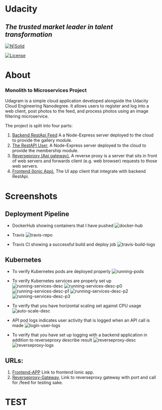 # Udacity

## _The trusted market leader in talent transformation_

[![N|Solid](https://www.udacity.com/images/svgs/udacity-tt-logo.svg)](https://www.udacity.com/)

[![License](https://img.shields.io/github/license/othneildrew/Best-README-Template.svg?style=for-the-badge)](https://github.com/othneildrew/Best-README-Template/blob/master/LICENSE.txt)

# About

### Monolith to Microservices Project

Udagram is a simple cloud application developed alongside the Udacity Cloud Engineering Nanodegree. It allows users to register and log into a web client, post photos to the feed, and process photos using an image filtering microservice.

The project is split into four parts:

1. [Backend RestApi Feed](https://github.com/mohammedfarag/udacity-cd0354-monolith-to-microservices-project/tree/main/udagram-api-feed)
   A a Node-Express server deployed to the cloud to provide the gallery module.
2. [The RestAPI User](https://github.com/mohammedfarag/udacity-cd0354-monolith-to-microservices-project/tree/main/udagram-api-user), A Node-Express server deployed to the cloud to provide the membership module.
3. [Reverseproxy (Api gateway)](https://github.com/mohammedfarag/udacity-cd0354-monolith-to-microservices-project/tree/main/udagram-reverseproxy), A reverse proxy is a server that sits in front of web servers and forwards client (e.g. web browser) requests to those web servers.
4. [Frontend (Ionic App)](https://github.com/mohammedfarag/udacity-cd0354-monolith-to-microservices-project/tree/main/udagram-frontend), The UI app client that integrate with backend RestApi.

# Screenshots

## Deployment Pipeline

- DockerHub showing containers that I have pushed
  ![docker-hub](https://github.com/mohammedfarag/udacity-cd0354-monolith-to-microservices-project/blob/main/screenshots/DockerHub.png)

- Travis
  ![travis-repo](https://github.com/mohammedfarag/udacity-cd0354-monolith-to-microservices-project/blob/main/screenshots/Travis.png)

- Travis CI showing a successful build and deploy job
  ![travis-build-logs](https://github.com/mohammedfarag/udacity-cd0354-monolith-to-microservices-project/blob/main/screenshots/TravisBuildLog.png)

## Kubernetes

- To verify Kubernetes pods are deployed properly
  ![running-pods](https://github.com/mohammedfarag/udacity-cd0354-monolith-to-microservices-project/blob/main/screenshots/RunningPods.png)

- To verify Kubernetes services are properly set up
  ![running-services-desc](https://github.com/mohammedfarag/udacity-cd0354-monolith-to-microservices-project/blob/main/screenshots/K8sGetServices.png)
  ![running-services-desc-p0](https://github.com/mohammedfarag/udacity-cd0354-monolith-to-microservices-project/blob/main/screenshots/RunningServicesDescription-0.jpg)
  ![running-services-desc-p1](https://github.com/mohammedfarag/udacity-cd0354-monolith-to-microservices-project/blob/main/screenshots/RunningServicesDescription-1.jpg)
  ![running-services-desc-p2](https://github.com/mohammedfarag/udacity-cd0354-monolith-to-microservices-project/blob/main/screenshots/RunningServicesDescription-2.jpg)
  ![running-services-desc-p3](https://github.com/mohammedfarag/udacity-cd0354-monolith-to-microservices-project/blob/main/screenshots/RunningServicesDescription-3.jpg)

- To verify that you have horizontal scaling set against CPU usage
  ![auto-scale-desc](https://github.com/mohammedfarag/udacity-cd0354-monolith-to-microservices-project/blob/main/screenshots/K8sDescribe-hpa.png)

- API pod logs indicates user activity that is logged when an API call is made
  ![login-user-logs](https://github.com/mohammedfarag/udacity-cd0354-monolith-to-microservices-project/blob/main/screenshots/LogsIndicatesUserActivity.png)

- To verify that you have set up logging with a backend application in addition to reverseproxy describe result
  ![reverseproxy-desc](https://github.com/mohammedfarag/udacity-cd0354-monolith-to-microservices-project/blob/main/screenshots/K8sDescribe-reverseproxy.png)
  ![reverseproxy-logs](https://github.com/mohammedfarag/udacity-cd0354-monolith-to-microservices-project/blob/main/screenshots/ReversproxyLogs.png)


## URLs:

1. [Frontend-APP](http://ad58295ca6c214889bda880ece0d23dd-384654005.us-east-1.elb.amazonaws.com)
   Link to frontend Ionic app.
2. [Reverseproxy-Gateway](http://a2ea3cca546a14f7397e56778c68c3a2-1644748446.us-east-1.elb.amazonaws.com:8080/api/v0/feed), Link to reverseproxy gateway with port and call for /feed for testing sake.
# TEST
